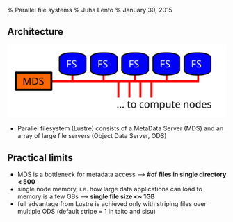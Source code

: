 % Parallel file systems
% Juha Lento
% January 30, 2015


Architecture
------------

![](include/ParallelFileSystem.svg)

- Parallel filesystem (Lustre) consists of a MetaData Server (MDS) and an array
  of large file servers (Object Data Server, ODS)


Practical limits
----------------

- MDS is a bottleneck for metadata access
  --> **#of files in single directory < 500**
- single node memory, i.e. how large data applications can load to memory
  is a few GBs --> **single file size <~ 1GB**
- full advantage from Lustre is achieved only with striping files over
  multiple ODS (default stripe = 1 in taito and sisu)
 
